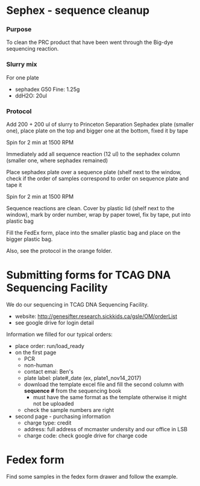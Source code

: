 # Sephex - sequence cleanup
### Purpose
To clean the PRC product that have been went through the Big-dye sequencing reaction. 

### Slurry mix
For one plate
- sephadex G50 Fine: 1.25g
- ddH2O: 20ul

### Protocol

Add 200 + 200 ul of slurry to Princeton Separation Sephadex plate (smaller one), place plate on the top and bigger one at the bottom, fixed it by tape

Spin for 2 min at 1500 RPM

Immediately add all sequence reaction (12 ul) to the sephadex column (smaller one, where sephadex remained)

Place sephadex plate over a sequence plate (shelf next to the window, check if the order of samples correspond to order on sequence plate and tape it

Spin for 2 min at 1500 RPM

Sequence reactions are clean. Cover by plastic lid (shelf next to the window), mark by order number, wrap by paper towel, fix by tape, put into plastic bag 

Fill the FedEx form, place into the smaller plastic bag and place on the bigger plastic bag.

Also, see the protocol in the orange folder. 


# Submitting forms for TCAG DNA Sequencing Facility
We do our sequencing in TCAG DNA Sequencing Facility. 
- website: http://genesifter.research.sickkids.ca/gsle/OM/orderList
- see google drive for login detail

Information we filled for our typical orders:
- place order: run/load_ready
- on the first page
  - PCR
  - non-human
  - contact emai: Ben's
  - plate label: plate#_date (ex, plate1_nov14_2017)
  - download the template excel file and fill the second column with **sequence #** from the sequencing book
    - must have the same format as the template otherwise it might not be uploaded 
  - check the sample numbers are right
- second page - purchasing information
  - charge type: credit
  - address: full address of mcmaster undersity and our office in LSB
  - charge code: check google drive for charge code

# Fedex form
Find some samples in the fedex form drawer and follow the example.

